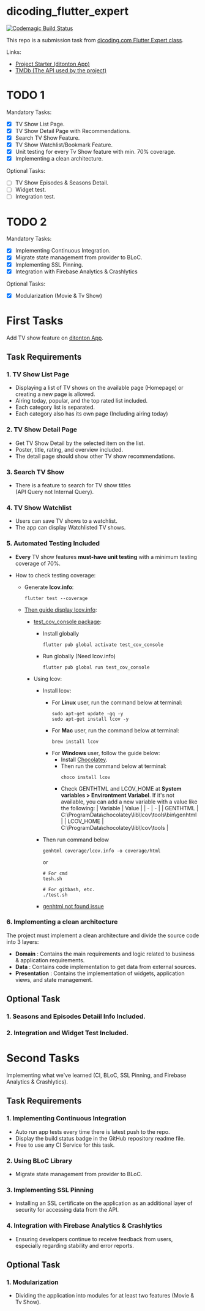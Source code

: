 [dicoding-class]: https://www.dicoding.com/academies/199
[project-starter]: https://github.com/dicodingacademy/a199-flutter-expert-project
[tmdb]: https://developers.themoviedb.org/3

# dicoding_flutter_expert

[![Codemagic Build Status](https://api.codemagic.io/apps/6391f28a6945b09170773baa/default-workflow/status_badge.svg)](#dicoding_flutter_expert)

This repo is a submission task from [dicoding.com Flutter Expert class][dicoding-class].

Links:

- [Project Starter (ditonton App)][project-starter]
- [TMDb (The API used by the project)][tmdb]

# TODO 1

Mandatory Tasks:

- [x] TV Show List Page.
- [x] TV Show Detail Page with Recommendations.
- [x] Search TV Show Feature.
- [x] TV Show Watchlist/Bookmark Feature.
- [x] Unit testing for every Tv Show feature with min. 70% coverage.
- [x] Implementing a clean architecture.

Optional Tasks:

- [ ] TV Show Episodes & Seasons Detail.
- [ ] Widget test.
- [ ] Integration test.

# TODO 2

Mandatory Tasks:

- [x] Implementing Continuous Integration.
- [x] Migrate state management from provider to BLoC.
- [x] Implementing SSL Pinning.
- [x] Integration with Firebase Analytics & Crashlytics

Optional Tasks:

- [x] Modularization (Movie & Tv Show)

# First Tasks

Add TV show feature on [ditonton App][project-starter].

## Task Requirements

### 1. TV Show List Page

- Displaying a list of TV shows on the available page (Homepage) or creating a new page is allowed.
- Airing today, popular, and the top rated list included.
- Each category list is separated.
- Each category also has its own page (Including airing today)

### 2. TV Show Detail Page

- Get TV Show Detail by the selected item on the list.
- Poster, title, rating, and overview included.
- The detail page should show other TV show recommendations.

### 3. Search TV Show

- There is a feature to search for TV show titles  
  (API Query not Internal Query).

### 4. TV Show Watchlist

- Users can save TV shows to a watchlist.
- The app can display Watchlisted TV shows.

### 5. Automated Testing Included

- **Every** TV show features **must-have unit testing** with a minimum testing coverage of 70%.

- How to check testing coverage:

  - Generate **lcov.info**:

    ```
    flutter test --coverage
    ```

  - [Then guide display lcov.info](https://stackoverflow.com/a/53663093):

    - [test_cov_console package](https://pub.dev/packages/test_cov_console):

      - Install globally
        ```
        flutter pub global activate test_cov_console
        ```
      - Run globally (Need lcov.info)
        ```
        flutter pub global run test_cov_console
        ```

    - Using lcov:

      - Install lcov:

        - For **Linux** user, run the command below at terminal:
          ```
          sudo apt-get update -qq -y
          sudo apt-get install lcov -y
          ```
        - For **Mac** user, run the command below at terminal:
          ```
          brew install lcov
          ```
        - For **Windows** user, follow the guide below:
          - Install [Chocolatey](https://chocolatey.org/install).
          - Then run the command below at terminal:
            ```
            choco install lcov
            ```
          - Check GENTHTML and LCOV_HOME at **System variables > Environtment Variabel**. If it's not available, you can add a new variable with a value like the following:
            | Variable | Value |
            | - | - |
            | GENTHTML | C:\ProgramData\chocolatey\lib\lcov\tools\bin\genhtml |
            | LCOV_HOME | C:\ProgramData\chocolatey\lib\lcov\tools |

      - Then run command below

        ```
        genhtml coverage/lcov.info -o coverage/html
        ```

        or

        ```
        # For cmd
        tesh.sh

        # For gitbash, etc.
        ./test.sh
        ```

      - [genhtml not found issue](https://stackoverflow.com/questions/62184806/how-to-view-code-coverage-as-html-in-windows)

### 6. Implementing a clean architecture

The project must implement a clean architecture and divide the source code into 3 layers:

- **Domain** : Contains the main requirements and logic related to business & application requirements.
- **Data** : Contains code implementation to get data from external sources.
- **Presentation** : Contains the implementation of widgets, application views, and state management.

## Optional Task

### 1. Seasons and Episodes Detaiil Info Included.

### 2. Integration and Widget Test Included.

# Second Tasks

Implementing what we've learned (CI, BLoC, SSL Pinning, and Firebase Analytics & Crashlytics).

## Task Requirements

### 1. Implementing Continuous Integration

- Auto run app tests every time there is latest push to the repo.
- Display the build status badge in the GitHub repository readme file.
- Free to use any CI Service for this task.

### 2. Using BLoC Library

- Migrate state management from provider to BLoC.

### 3. Implementing SSL Pinning

- Installing an SSL certificate on the application as an additional layer of security for accessing data from the API.

### 4. Integration with Firebase Analytics & Crashlytics

- Ensuring developers continue to receive feedback from users, especially regarding stability and error reports.

## Optional Task

### 1. Modularization

- Dividing the application into modules for at least two features (Movie & Tv Show).
